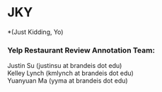 # JKY
*(Just Kidding, Yo)
### Yelp Restaurant Review Annotation Team:
Justin Su (justinsu at brandeis dot edu) <br/>
Kelley Lynch (kmlynch at brandeis dot edu) <br/>
Yuanyuan Ma (yyma at brandeis dot edu)
